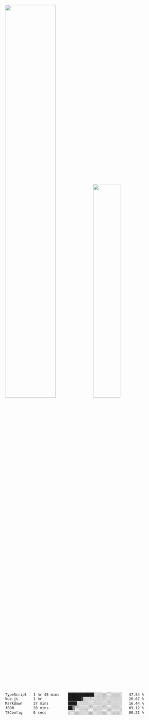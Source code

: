 <img align="" width="57.5%" src="https://github-readme-stats.vercel.app/api?username=Dream4ever&hide_title=true&hide_border=true&count_private=true&show_icons=true&include_all_commits=true&line_height=21" /><img align="" width="42.4%" src="https://github-readme-stats.vercel.app/api/top-langs/?username=Dream4ever&hide_title=true&count_private=true&show_icons=true&langs_count=6&hide_border=true&layout=compact" />

<!--START_SECTION:waka-->

```txt
TypeScript   1 hr 48 mins    ████████████░░░░░░░░░░░░░   47.54 %
Vue.js       1 hr            ██████▓░░░░░░░░░░░░░░░░░░   26.67 %
Markdown     37 mins         ████░░░░░░░░░░░░░░░░░░░░░   16.44 %
JSON         20 mins         ██▒░░░░░░░░░░░░░░░░░░░░░░   09.12 %
TSConfig     0 secs          ░░░░░░░░░░░░░░░░░░░░░░░░░   00.21 %
```

<!--END_SECTION:waka-->
